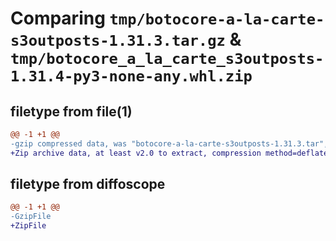 # Comparing `tmp/botocore-a-la-carte-s3outposts-1.31.3.tar.gz` & `tmp/botocore_a_la_carte_s3outposts-1.31.4-py3-none-any.whl.zip`

## filetype from file(1)

```diff
@@ -1 +1 @@
-gzip compressed data, was "botocore-a-la-carte-s3outposts-1.31.3.tar", last modified: Fri Jul 14 01:46:40 2023, max compression
+Zip archive data, at least v2.0 to extract, compression method=deflate
```

## filetype from diffoscope

```diff
@@ -1 +1 @@
-GzipFile
+ZipFile
```

